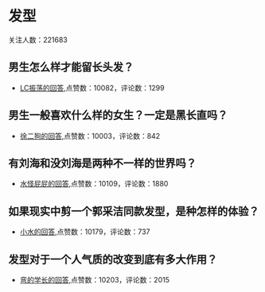 #  发型 
关注人数：221683
## 男生怎么样才能留长头发？
- [LC振荡的回答](https://www.zhihu.com/question/24181268/answer/43046180),点赞数：10082，评论数：1299
## 男生一般喜欢什么样的女生？一定是黑长直吗？
- [徐二狗的回答](https://www.zhihu.com/question/21968680/answer/175492645),点赞数：10003，评论数：842
## 有刘海和没刘海是两种不一样的世界吗？
- [水怪屁屁的回答](https://www.zhihu.com/question/37038093/answer/84705686),点赞数：10109，评论数：1880
## 如果现实中剪一个郭采洁同款发型，是种怎样的体验？
- [小水的回答](https://www.zhihu.com/question/293927535/answer/508216804),点赞数：10179，评论数：737
## 发型对于一个人气质的改变到底有多大作用？
- [弯的学长的回答](https://www.zhihu.com/question/50903751/answer/299336035),点赞数：10203，评论数：2015
